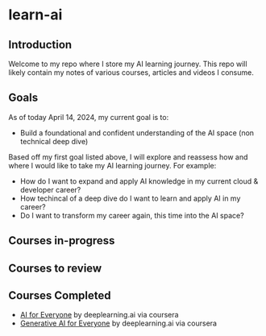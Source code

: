# learn-ai
## Introduction
Welcome to my repo where I store my AI learning journey. This repo will likely contain my notes of various courses, articles and videos I consume. 

## Goals
As of today April 14, 2024, my current goal is to:
- Build a foundational and confident understanding of the AI space (non technical deep dive)

Based off my first goal listed above, I will explore and reassess how and where I would like to take my AI learning journey. 
For example:
- How do I want to expand and apply AI knowledge in my current cloud & developer career?
- How techincal of a deep dive do I want to learn and apply AI in my career?
- Do I want to transform my career again, this time into the AI space?


## Courses in-progress

## Courses to review

## Courses Completed
- [AI for Everyone](https://www.coursera.org/learn/ai-for-everyone) by deeplearning.ai via coursera
- [Generative AI for Everyone](https://www.coursera.org/learn/generative-ai-for-everyone) by deeplearning.ai via coursera